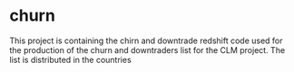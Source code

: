 # churn
This project is containing the chirn and downtrade redshift code used for the production of the churn and downtraders list for the CLM project. The list is distributed in the countries 
